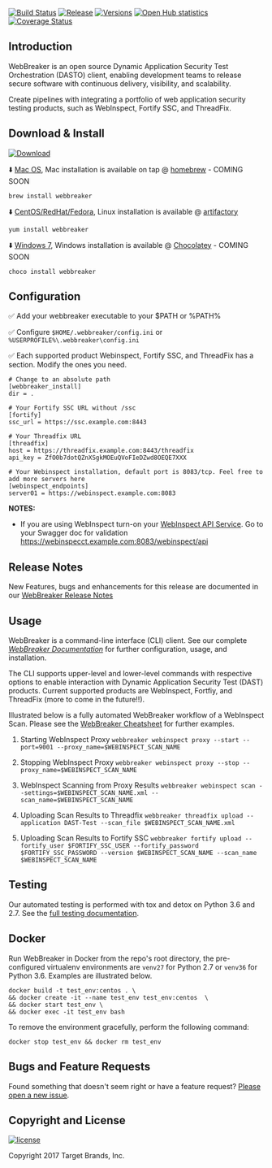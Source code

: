 [![Build Status](https://travis-ci.org/target/webbreaker.svg?branch=master)](https://travis-ci.org/target/webbreaker/builds)
[![Release](http://img.shields.io/github/release/target/webbreaker.svg)](https://github.com/target/webbreaker/releases/latest)
[![Versions](https://img.shields.io/pypi/pyversions/webinspectapi.svg)](https://img.shields.io/pypi/pyversions/webinspectapi.svg)
[![Open Hub statistics](https://www.openhub.net/p/webbreaker/widgets/project_thin_badge.gif)](https://www.openhub.net/p/webbreaker)
[![Coverage Status](https://coveralls.io/repos/github/target/webbreaker/badge.svg?branch=master)](https://coveralls.io/github/target/webbreaker?branch=master)

## Introduction

WebBreaker is an open source Dynamic Application Security Test Orchestration (DASTO) client, enabling development teams to release secure software with continuous delivery, visibility, and scalability.

Create pipelines with integrating a portfolio of web application security testing products, such as WebInspect, Fortify SSC, and ThreadFix.

## Download & Install
[![Download](https://api.bintray.com/packages/webbreaker/webbreaker-cli/webbreaker/images/download.svg?version=2.0.05)](https://bintray.com/webbreaker/webbreaker-cli/webbreaker/2.0.05/link)

:arrow_down: [Mac OS](https://github.com/target/webbreaker/releases/download/2.0.04/webbreaker.dmg), Mac installation is available on tap @ [homebrew](https://brew.sh) - COMING SOON

`brew install webbreaker`

:arrow_down: [CentOS/RedHat/Fedora](https://github.com/target/webbreaker/releases/download/2.0.04/webbreaker-2.0-04.el7.centos.x86_64.rpm), Linux installation is available @ [artifactory](https://bintray.com/webbreaker/webbreaker-cli/webbreaker/)

`yum install webbreaker`

:arrow_down: [Windows 7](https://github.com/target/webbreaker/releases/download/2.0.03/webbreaker.exe), Windows installation is available @ [Chocolatey](https://chocolatey.org) - COMING SOON

`choco install webbreaker`

## Configuration
:white_check_mark: Add your webbreaker executable to your $PATH or %PATH%

:white_check_mark: Configure `$HOME/.webbreaker/config.ini` or `%USERPROFILE%\.webbreaker\config.ini`

:white_check_mark: Each supported product Webinspect, Fortify SSC, and ThreadFix has a section. Modify the ones you need.

```
# Change to an absolute path
[webbreaker_install]
dir = .

# Your Fortify SSC URL without /ssc
[fortify]
ssc_url = https://ssc.example.com:8443

# Your Threadfix URL
[threadfix]
host = https://threadfix.example.com:8443/threadfix
api_key = ZfO0b7dotQZnXSgkMOEuQVoFIeDZwd8OEQE7XXX

# Your Webinspect installation, default port is 8083/tcp. Feel free to add more servers here
[webinspect_endpoints]
server01 = https://webinspect.example.com:8083
```
**NOTES:**
* If you are using WebInspect turn-on your [WebInspect API Service](https://software.microfocus.com/en-us/software/webinspect).  Go to your Swagger doc for validation https://webinspecct.example.com:8083/webinspect/api

## Release Notes

New Features, bugs and enhancements for this release are documented in our [WebBreaker Release Notes](docs/release.md)

## Usage

WebBreaker is a command-line interface (CLI) client.  See our complete [_WebBreaker Documentation_](https://target.github.io/webbreaker/) for further configuration, usage, and installation.

The CLI supports upper-level and lower-level commands with respective options to enable interaction with Dynamic Application Security Test (DAST) products.  Current supported products are WebInspect, Fortfiy, and ThreadFix (more to come in the future!!). 

Illustrated below is a fully automated WebBreaker workflow of a WebInspect Scan.  Please see the [WebBreaker Cheatsheet](docs/cheatsheet.md) for further examples.

1. Starting WebInspect Proxy
`webbreaker webinspect proxy --start --port=9001 --proxy_name=$WEBINSPECT_SCAN_NAME`

1. Stopping WebInspect Proxy
`webbreaker webinspect proxy --stop --proxy_name=$WEBINSPECT_SCAN_NAME`

1. WebInspect Scanning from Proxy Results
`webbreaker webinspect scan --settings=$WEBINSPECT_SCAN_NAME.xml --scan_name=$WEBINSPECT_SCAN_NAME`

1. Uploading Scan Results to Threadfix
`webbreaker threadfix upload --application DAST-Test --scan_file $WEBINSPECT_SCAN_NAME.xml`

1. Uploading Scan Results to Fortify SSC
`webbreaker fortify upload --fortify_user $FORTIFY_SSC_USER --fortify_password $FORTIFY_SSC_PASSWORD --version $WEBINSPECT_SCAN_NAME --scan_name $WEBINSPECT_SCAN_NAME`

## Testing
Our automated testing is performed with tox and detox on Python 3.6 and 2.7. See the [full testing documentation](https://target.github.io/webbreaker/#testing).

## Docker 
Run WebBreaker in Docker from the repo's root directory, the pre-configured virtualenv environments are `venv27` for Python 2.7 or `venv36` for Python 3.6.  Examples are illustrated below.

```
docker build -t test_env:centos . \
&& docker create -it --name test_env test_env:centos  \
&& docker start test_env \
&& docker exec -it test_env bash
```
To remove the environment gracefully, perform the following command:
```
docker stop test_env && docker rm test_env
```

## Bugs and Feature Requests

Found something that doesn't seem right or have a feature request? [Please open a new issue](https://github.com/target/webbreaker/issues/new/).

## Copyright and License

[![license](https://img.shields.io/github/license/target/webbreaker.svg?style=flat-square)](https://github.com/target/webbreaker/blob/master/LICENSE.txt)

Copyright 2017 Target Brands, Inc.
